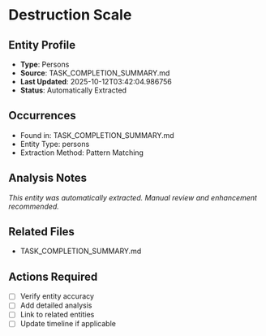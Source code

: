 # Destruction Scale

## Entity Profile
- **Type**: Persons
- **Source**: TASK_COMPLETION_SUMMARY.md
- **Last Updated**: 2025-10-12T03:42:04.986756
- **Status**: Automatically Extracted

## Occurrences
- Found in: TASK_COMPLETION_SUMMARY.md
- Entity Type: persons
- Extraction Method: Pattern Matching

## Analysis Notes
*This entity was automatically extracted. Manual review and enhancement recommended.*

## Related Files
- TASK_COMPLETION_SUMMARY.md

## Actions Required
- [ ] Verify entity accuracy
- [ ] Add detailed analysis
- [ ] Link to related entities
- [ ] Update timeline if applicable

